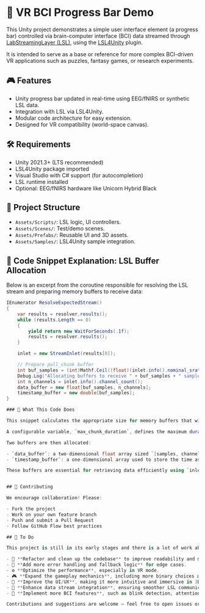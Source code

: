 # 🧠 VR BCI Progress Bar Demo

This Unity project demonstrates a simple user interface element (a progress bar) controlled via brain-computer interface (BCI) data streamed through [LabStreamingLayer (LSL)](https://github.com/sccn/labstreaminglayer), using the [LSL4Unity](https://github.com/labstreaminglayer/LSL4Unity) plugin.

It is intended to serve as a base or reference for more complex BCI-driven VR applications such as puzzles, fantasy games, or research experiments.

## 🎮 Features

- Unity progress bar updated in real-time using EEG/fNIRS or synthetic LSL data.
- Integration with LSL via LSL4Unity.
- Modular code architecture for easy extension.
- Designed for VR compatibility (world-space canvas).

## 🛠 Requirements

- Unity 2021.3+ (LTS recommended)
- LSL4Unity package imported
- Visual Studio with C# support (for autocompletion)
- LSL runtime installed
- Optional: EEG/fNIRS hardware like Unicorn Hybrid Black


## 📁 Project Structure

- `Assets/Scripts/`: LSL logic, UI controllers.
- `Assets/Scenes/`: Test/demo scenes.
- `Assets/Prefabs/`: Reusable UI and 3D assets.
- `Assets/Samples/`: LSL4Unity sample integration.


## 📜 Code Snippet Explanation: LSL Buffer Allocation

Below is an excerpt from the coroutine responsible for resolving the LSL stream and preparing memory buffers to receive data:

```csharp
IEnumerator ResolveExpectedStream()
{
    var results = resolver.results();
    while (results.Length == 0)
    {
        yield return new WaitForSeconds(.1f);
        results = resolver.results();
    }

    inlet = new StreamInlet(results[0]);

    // Prepare pull_chunk buffer
    int buf_samples = (int)Mathf.Ceil((float)(inlet.info().nominal_srate() * max_chunk_duration));
    Debug.Log("Allocating buffers to receive " + buf_samples + " samples.");
    int n_channels = inlet.info().channel_count();
    data_buffer = new float[buf_samples, n_channels];
    timestamp_buffer = new double[buf_samples];
}

### 🧠 What This Code Does

This snippet calculates the appropriate size for memory buffers that will be used to receive incoming LSL data. It first queries the stream for its declared sampling rate (`nominal_srate()`), which tells us how many samples per second the device is expected to send — for example, 250 Hz.

A configurable variable, `max_chunk_duration`, defines the maximum duration (in seconds) that a chunk of data may cover — typically something like 0.1 seconds (100 milliseconds). By multiplying the sampling rate by this duration, we estimate the maximum number of samples we may receive at once. We use `Mathf.Ceil` to round this number up, ensuring the buffer is always large enough.

Two buffers are then allocated:

- `data_buffer`: a two-dimensional float array sized `[samples, channels]`, used to store the actual signal values coming from the LSL stream.
- `timestamp_buffer`: a one-dimensional array used to store the time associated with each received sample.

These buffers are essential for retrieving data efficiently using `inlet.pull_chunk()`, which allows multiple samples to be received at once — improving performance compared to pulling one sample at a time. This structure ensures the system remains responsive and reliable, especially in real-time BCI applications such as VR or neurofeedback training.


## 🤝 Contributing

We encourage collaboration! Please:

- Fork the project
- Work on your own feature branch
- Push and submit a Pull Request
- Follow GitHub Flow best practices

## 📌 To Do

This project is still in its early stages and there is a lot of work ahead. Below are some of the main improvements and next steps planned:

- 🔄 **Refactor and clean up the codebase** to improve readability and modularity.
- 🧪 **Add more error handling and fallback logic** for edge cases.
- ⚙️ **Optimize the performance**, especially in VR mode.
- 🎮 **Expand the gameplay mechanics**, including more binary choices and interaction feedback.
- 🎨 **Improve the UI/UX**, making it more intuitive and immersive in 3D/VR environments.
- 🔌 **Enhance data stream integration**, ensuring smoother LSL communication and support for additional signals.
- 🧠 **Implement more BCI features**, such as blink detection, attention metrics, or mental commands.

Contributions and suggestions are welcome — feel free to open issues or submit pull requests!


